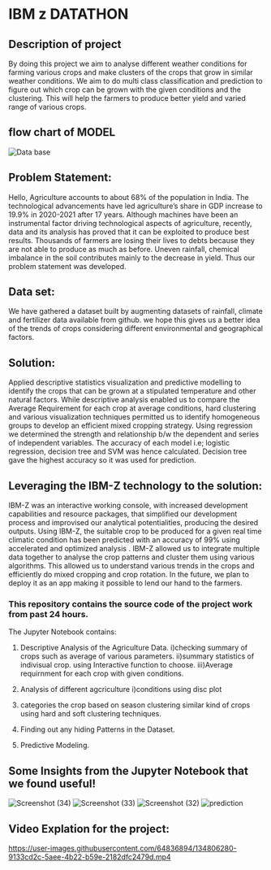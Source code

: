 # **IBM z DATATHON**

## Description of project
By doing this project we aim to analyse different weather conditions for farming various crops and make clusters of the crops that grow in similar weather conditions. 
We aim to do multi class classification and prediction to figure out which crop can be grown with the given conditions and the clustering. This will help the farmers to produce better yield and varied range of various crops.

## flow chart of MODEL

![Data base](https://user-images.githubusercontent.com/64836894/134800378-bad8d826-eafc-47bc-9695-c057229d15ce.png)

## Problem Statement:

Hello, 
Agriculture accounts to about 68% of the population in India. The technological advancements have led agriculture’s share in GDP increase to 19.9% in 2020-2021 after 17 years. Although machines have been an instrumental factor driving technological aspects of agriculture, recently, data and its analysis has proved that it can be exploited to produce best results. Thousands of farmers are losing their lives to debts because they are not able to produce as much as before. Uneven rainfall, chemical imbalance in the soil contributes mainly to the decrease in yield. Thus our problem statement was developed.

## Data set:
We have gathered a dataset built by augmenting datasets of rainfall, climate and fertilizer data available from github. we hope this gives us a better idea of the trends of crops considering different environmental and geographical factors.

 
## Solution:
Applied descriptive statistics visualization and predictive modelling to identify the crops that can be grown at a stipulated temperature and other natural factors. While descriptive analysis enabled us to compare the Average Requirement for each crop at average conditions, hard clustering and various visualization techniques permitted us to identify homogeneous groups to develop an efficient mixed cropping strategy. Using regression we determined the strength and relationship b/w the dependent and series of independent variables. The accuracy of each model i.e; logistic regression, decision tree and SVM was hence calculated. Decision tree gave the highest accuracy so it was used for prediction. 


## Leveraging the IBM-Z technology to the solution:
IBM-Z was an interactive working console, with increased development capabilities and resource packages, that simplified our development process and improvised our analytical potentialities, producing the desired outputs. Using IBM-Z, the suitable crop to be produced for a given real time climatic condition has been predicted with an accuracy of 99%  using accelerated and optimized analysis . IBM-Z allowed us to integrate multiple data together to analyse the crop patterns and cluster them using various algorithms. This allowed us to understand various trends in the crops and efficiently do mixed cropping and crop rotation. In the future, we plan to deploy it as an app making it possible to lend our hand to the farmers. 




### This repository contains the source code of the project work from past 24 hours.
The Jupyter Notebook contains:

1. Descriptive Analysis of the Agriculture Data.
    i)checking summary of crops such as average of various parameters.
    ii)summary statistics of indivisual crop. using Interactive function to choose.
    iii)Average requirnment for each crop with given conditions.

2. Analysis of different agcriculture
    i)conditions using disc plot

3. categories the crop based on season clustering similar kind of crops
    using hard and soft clustering techniques.

4. Finding out any hiding Patterns in the Dataset.

5. Predictive Modeling.




## Some Insights from the Jupyter Notebook that we found useful!

![Screenshot (34)](https://user-images.githubusercontent.com/64836894/134804195-0d430414-deb9-44c3-abe0-541ec1c15a52.png)
![Screenshot (33)](https://user-images.githubusercontent.com/64836894/134804196-caede5cf-f883-40b9-ae55-6c4abe4ed3a2.png)
![Screenshot (32)](https://user-images.githubusercontent.com/64836894/134804198-59f9bcf0-125c-4716-b139-ce3ad836502a.png)
![prediction ](https://user-images.githubusercontent.com/69135317/134804507-2e1637ea-d007-4fc2-836e-3ec0a6635126.png)

## Video Explation for the project:

https://user-images.githubusercontent.com/64836894/134806280-9133cd2c-5aee-4b22-b59e-2182dfc2479d.mp4

